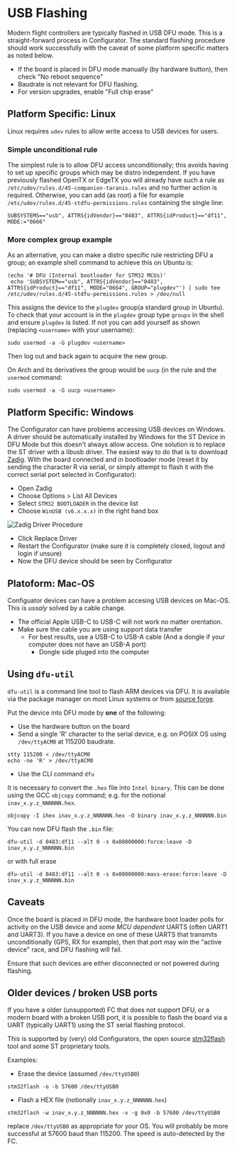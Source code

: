 # USB Flashing

Modern flight controllers are typically flashed in USB DFU mode. This is a straight-forward process in Configurator. The standard flashing procedure should work successfully with the caveat of some platform specific matters as noted below.

* If the board is placed in DFU mode manually (by hardware button), then check "No reboot sequence"
* Baudrate is not relevant for DFU flashing.
* For version upgrades, enable "Full chip erase"


## Platform Specific: Linux

Linux requires `udev` rules to allow write access to USB devices for users.


### Simple unconditional rule

The simplest rule is to allow DFU access unconditionally; this avoids having to set up specific groups which may be distro independent. If you have previously flashed OpenTX or EdgeTX you will already have such a rule as `/etc/udev/rules.d/45-companion-taranis.rules` and no further action is required. Otherwise, you can add (as root) a file for example `/etc/udev/rules.d/45-stdfu-permissions.rules` containing the single line:

```
SUBSYSTEMS=="usb", ATTRS{idVendor}=="0483", ATTRS{idProduct}=="df11", MODE:="0666"
```

### More complex group example

As an alternative, you can make a distro specific rule restricting DFU a group; an example shell command to achieve this on Ubuntu is:

```
(echo '# DFU (Internal bootloader for STM32 MCUs)'
 echo 'SUBSYSTEM=="usb", ATTRS{idVendor}=="0483", ATTRS{idProduct}=="df11", MODE="0664", GROUP="plugdev"') | sudo tee /etc/udev/rules.d/45-stdfu-permissions.rules > /dev/null
```

This assigns the device to the `plugdev` group(a standard group in Ubuntu). To check that your account is in the `plugdev` group type `groups` in the shell and ensure `plugdev` is listed. If not you can add yourself as shown (replacing `<username>` with your username):
```
sudo usermod -a -G plugdev <username>
```
Then log out and back again to acquire the new group.

On Arch and its derivatives the group would be `uucp` (in the rule and the `usermod` command:
```
sudo usermod -a -G uucp <username>
```

## Platform Specific: Windows

The Configurator can have problems accessing USB devices on Windows. A driver should be automatically installed by Windows for the ST Device in DFU Mode but this doesn't always allow access. One solution is to replace the ST driver with a libusb driver. The easiest way to do that is to download [Zadig](http://zadig.akeo.ie/).
With the board connected and in bootloader mode (reset it by sending the character R via serial, or simply attempt to flash it with the correct serial port selected in Configurator):

* Open Zadig
* Choose Options > List All Devices
* Select `STM32 BOOTLOADER` in the device list
* Choose `WinUSB (v6.x.x.x)` in the right hand box
   
![Zadig Driver Procedure](assets/images/zadig-dfu.png)

* Click Replace Driver
* Restart the Configurator (make sure it is completely closed, logout and login if unsure)
* Now the DFU device should be seen by Configurator

## Platoform: Mac-OS

Configuator devices can have a problem accesing USB devices on Mac-OS. This is *ussaly* solved by a cable change.

* The official Apple USB-C to USB-C will not work no matter orentation. 
* Make sure the cable you are using support data transfer
  * For best results, use a USB-C to USB-A cable (And a dongle if your computer does not have an USB-A port)
    * Dongle side pluged into the computer

## Using `dfu-util`

`dfu-util` is a command line tool to flash ARM devices via DFU. It is available via the package manager on most Linux systems or from [source forge](http://sourceforge.net/p/dfu-util).

Put the device into DFU mode by **one** of the following:

* Use the hardware button on the board
* Send a single 'R' character to the serial device, e.g. on POSIX OS using `/dev/ttyACM0` at 115200 baudrate.

```
stty 115200 < /dev/ttyACM0
echo -ne 'R' > /dev/ttyACM0
```
* Use the CLI command `dfu`

It is necessary to convert the `.hex` file into `Intel binary`. This can be done using the GCC `objcopy` command; e.g. for the notional `inav_x.y.z_NNNNNN.hex`.

```
objcopy -I ihex inav_x.y.z_NNNNNN.hex -O binary inav_x.y.z_NNNNNN.bin
```

You can now DFU flash the `.bin` file:

```
dfu-util -d 0483:df11 --alt 0 -s 0x08000000:force:leave -D inav_x.y.z_NNNNNN.bin
```
or with full erase

```
dfu-util -d 0483:df11 --alt 0 -s 0x08000000:mass-erase:force:leave -D inav_x.y.z_NNNNNN.bin
```

## Caveats

Once the board is placed in DFU mode, the hardware boot loader polls for activity on the USB device and *some MCU dependent* UARTS (often UART1 and UART3). If you have a device on one of these UARTS that transmits unconditionally (GPS, RX for example), then that port may win the "active device" race, and DFU flashing will fail.

Ensure that such devices are either disconnected or not powered during flashing.

## Older devices / broken USB ports

If you have a older (unsupported) FC that does not support DFU, or a modern board with a broken USB port, it is possible to flash the board via a UART (typically UART1) using the ST serial flashing protocol.


This is supported by (very) old Configurators, the open source [stm32flash](https://sourceforge.net/projects/stm32flash/) tool and some ST proprietary tools.

Examples:

* Erase the device (assumed `/dev/ttyUSB0`)

```
stm32flash -o -b 57600 /dev/ttyUSB0
```
* Flash a HEX file (notionally `inav_x.y.z_NNNNNN.hex`)

```
stm32flash -w inav_x.y.z_NNNNNN.hex -v -g 0x0 -b 57600 /dev/ttyUSB0
```

replace `/dev/ttyUSB0` as appropriate for your OS. You will probably be more successful at 57600 baud than 115200. The speed is auto-detected by the FC.
